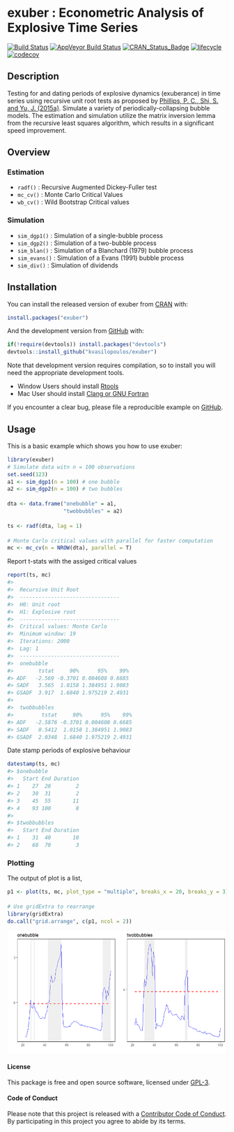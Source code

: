 
<!-- README.md is generated from README.Rmd. Please edit that file -->

# exuber : Econometric Analysis of Explosive Time Series

[![Build
Status](https://travis-ci.org/kvasilopoulos/exuber.svg?branch=master)](https://travis-ci.org/kvasilopoulos/exuber)
[![AppVeyor Build
Status](https://ci.appveyor.com/api/projects/status/github/kvasilopoulos/exuber?branch=master&svg=true)](https://ci.appveyor.com/project/kvasilopoulos/exuber)
[![CRAN\_Status\_Badge](http://www.r-pkg.org/badges/version/exuber)](https://cran.r-project.org/package=exuber)
[![lifecycle](https://img.shields.io/badge/lifecycle-maturing-blue.svg)](https://www.tidyverse.org/lifecycle/#maturing)
[![codecov](https://codecov.io/gh/kvasilopoulos/exuber/branch/master/graph/badge.svg)](https://codecov.io/gh/kvasilopoulos/exuber)

## Description

Testing for and dating periods of explosive dynamics (exuberance) in
time series using recursive unit root tests as proposed by [Phillips, P.
C., Shi, S. and Yu, J. (2015a)](https://doi.org/10.1111/iere.12132).
Simulate a variety of periodically-collapsing bubble models. The
estimation and simulation utilize the matrix inversion lemma from the
recursive least squares algorithm, which results in a significant speed
improvement.

## Overview

### Estimation

  - `radf()` : Recursive Augmented Dickey-Fuller test
  - `mc_cv()` : Monte Carlo Critical Values
  - `wb_cv()` : Wild Bootstrap Critical values

### Simulation

  - `sim_dgp1()` : Simulation of a single-bubble process
  - `sim_dgp2()` : Simulation of a two-bubble process
  - `sim_blan()` : Simulation of a Blanchard (1979) bubble process
  - `sim_evans()` : Simulation of a Evans (1991) bubble process
  - `sim_div()` : Simulation of dividends

## Installation

You can install the released version of exuber from
[CRAN](https://CRAN.R-project.org) with:

``` r
install.packages("exuber")
```

And the development version from [GitHub](https://github.com/) with:

``` r
if(!require(devtools)) install.packages("devtools")
devtools::install_github("kvasilopoulos/exuber")
```

Note that development version requires compilation, so to install you
will need the appropriate development tools.

  - Window Users should install
    [Rtools](https://cran.r-project.org/bin/windows/Rtools/)
  - Mac User should install [Clang or GNU
    Fortran](https://cran.r-project.org/bin/macosx/tools/)

If you encounter a clear bug, please file a reproducible example on
[GitHub](https://github.com/kvasilopoulos/exuber/issues).

## Usage

This is a basic example which shows you how to use exuber:

``` r
library(exuber)
# Simulate data witn n = 100 observations
set.seed(123)
a1 <- sim_dgp1(n = 100) # one bubble
a2 <- sim_dgp2(n = 100) # two bubbles

dta <- data.frame("onebubble" = a1, 
                  "twobbubbles" = a2)

ts <- radf(dta, lag = 1)

# Monte Carlo critical values with parallel for faster computation
mc <- mc_cv(n = NROW(dta), parallel = T)
```

Report t-stats with the assiged critical values

``` r
report(ts, mc)
#> 
#>  Recursive Unit Root
#>  --------------------------------
#>  H0: Unit root
#>  H1: Explosive root
#>  --------------------------------
#>  Critical values: Monte Carlo 
#>  Minimum window: 19 
#>  Iterations: 2000 
#>  Lag: 1 
#>  --------------------------------
#>  onebubble 
#>        tstat     90%      95%    99%
#> ADF   -2.569 -0.3701 0.004608 0.6685
#> SADF   3.565  1.0158 1.384951 1.9083
#> GSADF  3.917  1.6840 1.975219 2.4931
#> 
#>  twobbubbles 
#>         tstat     90%      95%    99%
#> ADF   -2.5876 -0.3701 0.004608 0.6685
#> SADF   0.5412  1.0158 1.384951 1.9083
#> GSADF  2.0348  1.6840 1.975219 2.4931
```

Date stamp periods of explosive behaviour

``` r
datestamp(ts, mc)
#> $onebubble
#>   Start End Duration
#> 1    27  28        2
#> 2    30  31        2
#> 3    45  55       11
#> 4    93 100        8
#> 
#> $twobbubbles
#>   Start End Duration
#> 1    31  40       10
#> 2    68  70        3
```

### Plotting

The output of plot is a list,

``` r
p1 <- plot(ts, mc, plot_type = "multiple", breaks_x = 20, breaks_y = 3)

# Use gridExtra to rearrange
library(gridExtra)
do.call("grid.arrange", c(p1, ncol = 2))
```

<img src="inst/figures/readme.png" width="900"/>

#### License

This package is free and open source software, licensed under
[GPL-3](https://github.com/kvasilopoulos/exuber/blob/master/LICENSE).

#### Code of Conduct

Please note that this project is released with a [Contributor Code of
Conduct](https://github.com/kvasilopoulos/exuber/blob/master/CONDUCT.md).
By participating in this project you agree to abide by its terms.
